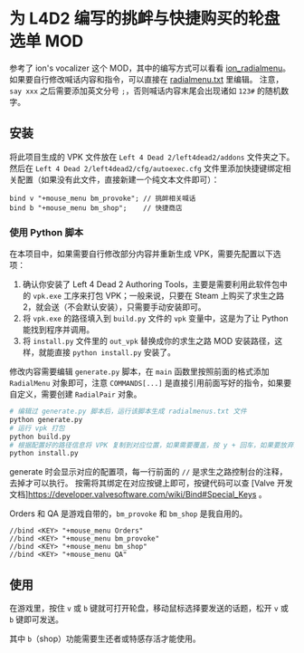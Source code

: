 # 为 L4D2 编写的挑衅与快捷购买的轮盘选单 MOD

参考了 ion's vocalizer 这个 MOD，其中的编写方式可以看看 [ion_radialmenu](references/ion_radialmenu.txt)。
如果要自行修改喊话内容和指令，可以直接在 [radialmenu.txt](root/scripts/radialmenu.txt) 里编辑。
注意，`say xxx` 之后需要添加英文分号 `;`，否则喊话内容末尾会出现诸如 `123#` 的随机数字。

## 安装

将此项目生成的 VPK 文件放在 `Left 4 Dead 2/left4dead2/addons` 文件夹之下。
然后在 `Left 4 Dead 2/left4dead2/cfg/autoexec.cfg` 文件里添加快捷键绑定相关配置（如果没有此文件，直接新建一个纯文本文件即可）：

```
bind v "+mouse_menu bm_provoke"; // 挑衅相关喊话
bind b "+mouse_menu bm_shop";    // 快捷商店
```

### 使用 Python 脚本

在本项目中，如果需要自行修改部分内容并重新生成 VPK，需要先配置以下选项：

1. 确认你安装了 Left 4 Dead 2 Authoring Tools，主要是需要利用此软件包中的 `vpk.exe` 工序来打包 VPK；一般来说，只要在 Steam 上购买了求生之路2，就会送（不会默认安装），只需要手动安装即可。
2. 将 `vpk.exe` 的路径填入到 `build.py` 文件的 `vpk` 变量中，这是为了让 Python 能找到程序并调用。
3. 将 `install.py` 文件里的 `out_vpk` 替换成你的求生之路 MOD 安装路径，这样，就能直接 `python install.py` 安装了。

修改内容需要编辑 `generate.py` 脚本，在 `main` 函数里按照前面的格式添加 `RadialMenu` 对象即可，注意 `COMMANDS[...]` 是直接引用前面写好的指令，如果要自定义，需要创建 `RadialPair` 对象。

```sh
# 编辑过 generate.py 脚本后，运行该脚本生成 radialmenus.txt 文件
python generate.py
# 运行 vpk 打包
python build.py
# 根据配置好的路径信息将 VPK 复制到对应位置，如果需要覆盖，按 y + 回车，如果要放弃，直接回车
python install.py
```

generate 时会显示对应的配置项，每一行前面的 `//` 是求生之路控制台的注释，去掉才可以执行。
按需将其绑定在对应按键上即可，按键代码可以查 [Valve 开发文档]<https://developer.valvesoftware.com/wiki/Bind#Special_Keys> 。

Orders 和 QA 是游戏自带的，`bm_provoke` 和 `bm_shop` 是我自用的。

```
//bind <KEY> "+mouse_menu Orders"
//bind <KEY> "+mouse_menu bm_provoke"
//bind <KEY> "+mouse_menu bm_shop"
//bind <KEY> "+mouse_menu QA"
```

## 使用

在游戏里，按住 `v` 或 `b` 键就可打开轮盘，移动鼠标选择要发送的话题，松开 `v` 或 `b` 键即可发送。

其中 `b`（shop）功能需要生还者或特感存活才能使用。
